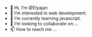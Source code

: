 - 👋 Hi, I’m @Elyajan
- 👀 I’m interested in web development.
- 🌱 I’m currently learning javascript.
- 💞️ I’m looking to collaborate on ...
- 📫 How to reach me ...

<!---
Elyajan/Elyajan is a ✨ special ✨ repository because its `README.md` (this file) appears on your GitHub profile.
You can click the Preview link to take a look at your changes.
--->
